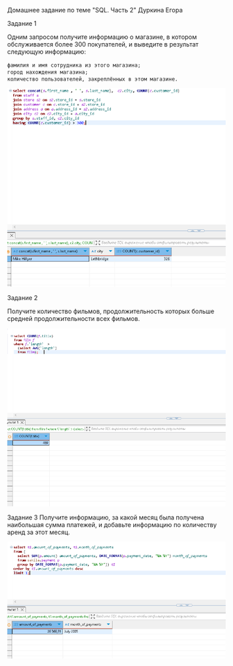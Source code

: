 Домашнее задание по теме "SQL. Часть 2" Дуркина Егора

Задание 1

Одним запросом получите информацию о магазине, в котором обслуживается более 300 покупателей, и выведите в результат следующую информацию:

    фамилия и имя сотрудника из этого магазина;
    город нахождения магазина;
    количество пользователей, закреплённых в этом магазине.

![otvet](https://github.com/gpad212/8-03-hw/blob/main/img/1.png)

Задание 2

Получите количество фильмов, продолжительность которых больше средней продолжительности всех фильмов.

![otvet](https://github.com/gpad212/8-03-hw/blob/main/img/2.png)

Задание 3
Получите информацию, за какой месяц была получена наибольшая сумма платежей, и добавьте информацию по количеству аренд за этот месяц.

![otvet](https://github.com/gpad212/8-03-hw/blob/main/img/3.png)
